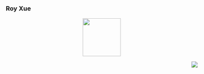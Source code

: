 ### Roy Xue 
<!-- ![Roy's GitHub stats](https://github-readme-stats.vercel.app/api?username=royxue&count_private=true&show_icons=true&theme=dracula) -->
<p align="center">
<img align="center" height="100" src="https://avatars.githubusercontent.com/u/4725561?v=4">
</p>

<img align="right" src="https://github-readme-stats.vercel.app/api?username=royxue&count_private=true&show_icons=true&theme=dracula">

<!--
**royxue/royxue** is a ✨ _special_ ✨ repository because its `README.md` (this file) appears on your GitHub profile.

Here are some ideas to get you started:

- 🔭 I’m currently working on ...
- 🌱 I’m currently learning ...
- 👯 I’m looking to collaborate on ...
- 🤔 I’m looking for help with ...
- 💬 Ask me about ...
- 📫 How to reach me: ...
- 😄 Pronouns: ...
- ⚡ Fun fact: ...
-->
